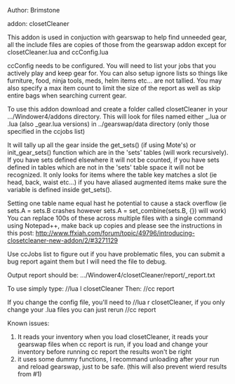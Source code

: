 Author: Brimstone

addon: closetCleaner

This addon is used in conjuction with gearswap to help find unneeded gear, all the include files are copies of those from the gearswap
addon except for closetCleaner.lua and ccConfig.lua

ccConfig needs to be configured. You will need to list your jobs that you actively play and keep gear for. You can also setup ignore lists so 
things like furniture, food, ninja tools, meds, helm items etc... are not tallied. You may also specify a max item count to limit the size of the report
as well as skip entire bags when searching current gear. 

To use this addon download and create a folder called closetCleaner in your .../Windower4/addons directory. This will look for files named
either <playername>_<job>.lua or <job>.lua (also _gear.lua versions) in ../gearswap/data directory (only those specified in the ccjobs list)

It will tally up all the gear inside the get_sets() (if using Mote's)  or init_gear_sets() function which are in the 'sets' tables (will work recursively). 
If you have sets defined elsewhere it will not be counted, if you have sets defined in tables which are not in the 'sets' table space it will 
not be recognized. It only looks for items where the table key matches a slot (ie head, back, waist etc...) if you have aliased augmented items 
make sure the variable is defined inside get_sets(). 

Setting one table name equal hast he potential to cause a stack overflow (ie sets.A = sets.B crashes however sets.A = set_combine(sets.B, {}) will work) 
You can replace 100s of these across multiple files with a single command using Notepad++, make back up copies and please 
see the instructions in this post: http://www.ffxiah.com/forum/topic/49796/introducing-closetcleaner-new-addon/2/#3271129

Use ccJobs list to figure out if you have problematic files, you can submit a bug report againt them but I will need the file to debug. 

Output report should be: .../Windower4/closetCleaner/report/<playername>_report.txt

To use simply type: //lua l closetCleaner
Then: //cc report

If you change the config file, you'll need to //lua r closetCleaner, if you only change your <job>.lua files you can just rerun //cc report

Known issues:
1. It reads your inventory when you load closetCleaner, it reads your gearswap files when cc report is run, if you load and change your inventory before running cc report the results won't be right
2. it uses some dummy functions, I recommand unloading after your run and reload gearswap, just to be safe. (this will also prevent wierd results from #1)